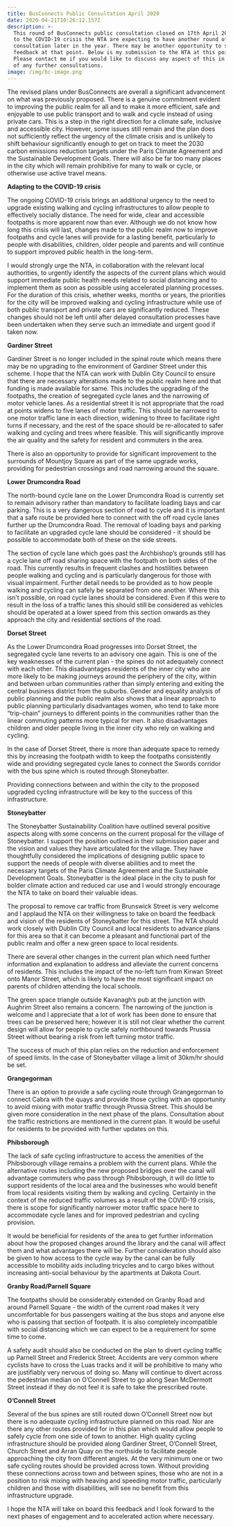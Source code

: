 ```yaml
---
title: BusConnects Public Consultation April 2020
date: 2020-04-21T10:26:12.157Z
description: >-
  This round of BusConnects public consultation closed on 17th April 2020. Due
  to the COVID-19 crisis the NTA are expecting to have another round of public
  consultation later in the year. There may be another opportunity to submit
  feedback at that point. Below is my submission to the NTA at this point.
  Please contact me if you would like to discuss any aspect of this in advance
  of any further consultations.
image: /img/bc-image.png
---
```

The revised plans under BusConnects are overall a significant advancement on what was previously proposed. There is a genuine commitment evident to improving the public realm for all and to make it more efficient, safe and enjoyable to use public transport and to walk and cycle instead of using private cars. This is a step in the right direction for a climate safe, inclusive and accessible city. However, some issues still remain and the plan does not sufficiently reflect the urgency of the climate crisis and is unlikely to shift behaviour significantly enough to get on track to meet the 2030 carbon emissions reduction targets under the Paris Climate Agreement and the Sustainable Development Goals. There will also be far too many places in the city which will remain prohibitive for many to walk or cycle, or otherwise use active travel means. 



**Adapting to the COVID-19 crisis**

The ongoing COVID-19 crisis brings an additional urgency to the need to upgrade existing walking and cycling infrastructures to allow people to effectively socially distance. The need for wide, clear and accessible footpaths is more apparent now than ever. Although we do not know how long this crisis will last, changes made to the public realm now  to improve footpaths and cycle lanes will provide for a lasting benefit, particularly to people with disabilities, children, older people and parents and will continue to support improved public health in the long-term.

I would strongly urge the NTA, in collaboration with the relevant local authorities, to urgently identify the aspects of the current plans which would support immediate public health needs related to social distancing and to implement them as soon as possible using accelerated planning processes. For the duration of this crisis, whether weeks, months or years, the priorities for the city will be improved walking and cycling infrastructure while use of both public transport and private cars are significantly reduced. These changes should not be left until after delayed consultation processes have been undertaken when they serve such an immediate and urgent good if taken now. 



**Gardiner Street**

Gardiner Street is no longer included in the spinal route which means there may be no upgrading to the environment of Gardiner Street under this scheme. I hope that the NTA can work with Dublin City Council to ensure that there are necessary alterations made to the public realm here and that funding is made available for same. This includes the upgrading of the footpaths, the creation of segregated cycle lanes and the narrowing of motor vehicle lanes. As a residential street it is not appropriate that the road at points widens to five lanes of motor traffic. This should be narrowed to one motor traffic lane in each direction, widening to three to facilitate right turns if necessary, and the rest of the space should be re-allocated to safer walking and cycling and trees where feasible. This will significantly improve the air quality and the safety for resident and commuters in the area. 

There is also an opportunity to provide for significant improvement to the surrounds of Mountjoy Square as part of the same upgrade works, providing for pedestrian crossings and road narrowing around the square.



**Lower Drumcondra Road**

The north-bound cycle lane on the Lower Drumcondra Road is currently set to remain advisory rather than mandatory to facilitate loading bays and car parking. This is a very dangerous section of road to cycle and it is important that a safe route be provided here to connect with the off road cycle lanes further up the Drumcondra Road. The removal of loading bays and parking to facilitate an upgraded cycle lane should be considered - it should be possible to accommodate both of these on the side streets. 

The section of cycle lane which goes past the Archbishop’s grounds still has a cycle lane off road sharing space with the footpath on both sides of the road. This currently results in frequent clashes and hostilities between people walking and cycling and is particularly dangerous for those with visual impairment. Further detail needs to be provided as to how people walking and cycling can safely be separated from one another. Where this isn’t possible, on road cycle lanes should be considered. Even if this were to result in the loss of a traffic lanes this should still be considered as vehicles should be operated at a lower speed from this section onwards as they approach the city and residential sections of the road.



**Dorset Street** 

As the Lower Drumcondra Road progresses into Dorset Street, the segregated cycle lane reverts to an advisory one again. This is one of the key weaknesses of the current plan - the spines do not adequately connect with each other. This disadvantages residents of the inner city who are more likely to be making journeys around the periphery of the city, within and between urban communities rather than simply entering and exiting the central business district from the suburbs. Gender and equality analysis of public planning and the public realm also shows that a linear approach to public planning particularly disadvantages women, who tend to take more “trip-chain” journeys to different points in the communities rather than the linear commuting patterns more typical for men. It also disadvantages children and older people living in the inner city who rely on walking and cycling. 

In the case of Dorset Street, there is more than adequate space to remedy this by increasing the footpath width to keep the footpaths consistently wide and providing segregated cycle lanes to connect the Swords corridor with the bus spine which is routed through Stoneybatter. 

Providing connections between and within the city to the proposed upgraded cycling infrastructure will be key to the success of this infrastructure.



**Stoneybatter**

The Stoneybatter Sustainability Coalition have outlined several positive aspects along with some concerns on the current proposal for the village of Stoneybatter. I support the position outlined in their submission paper and the vision and values they have articulated for the village. They have thoughtfully considered the implications of designing public space to support the needs of people with diverse abilities and to meet the necessary targets of the Paris Climate Agreement and the Sustainable Development Goals. Stoneybatter is the ideal place in the city to push for bolder climate action and reduced car use and I would strongly encourage the NTA to take on board their valuable ideas. 

The proposal to remove car traffic from Brunswick Street is very welcome and I applaud the NTA on their willingness to take on board the feedback and vision of the residents of Stoneybatter for this street. The NTA should work closely with Dublin City Council and local residents to advance plans for this area so that it can become a pleasant and functional part of the public realm and offer a new green space to local residents. 

There are several other changes in the current plan which need further information and explanation to address and alleviate the current concerns of residents. This includes the impact of the no-left turn from Kirwan Street onto Manor Street, which is likely to have the most significant impact on parents of children attending the local schools. 

The green space triangle outside Kavanagh’s pub at the junction with Aughrim Street also remains a concern. The narrowing of the junction is welcome and I appreciate that a lot of work has been done to ensure that trees can be preserved here; however it is still not clear whether the current design will allow for people to cycle safely northbound towards Prussia Street without bearing a risk from left turning motor traffic. 

The success of much of this plan relies on the reduction and enforcement of speed limits. In the case of Stoneybatter village a limit of 30km/hr should be set.



**Grangegorman**

There is an option to provide a safe cycling route through Grangegorman to connect Cabra with the quays and provide those cycling with an opportunity to avoid mixing with motor traffic through Prussia Street. This should be given more consideration in the next phase of the plans. Consultation about the traffic restrictions are mentioned in the current plan. It would be useful for residents to be provided with further updates on this. 



**Phibsborough**

The lack of safe cycling infrastructure to access the amenities of the Phibsborough village remains a problem with the current plans. While the alternative routes including the new proposed bridges over the canal will advantage commuters who pass through Phibsborough, it will do little to support residents of the local area and the businesses who would benefit from local residents visiting them by walking and cycling. Certainly in the context of the reduced traffic volumes as a result of the COVID-19 crisis, there is scope for significantly narrower motor traffic space here to accommodate cycle lanes and for improved pedestrian and cycling provision.



It would be beneficial for residents of the area to get further information about how the proposed changes around the library and the canal will affect them and what advantages there will be. Further consideration should also be given to how access to the cycle way by the canal can be fully accessible to mobility aids including tricycles and to cargo bikes without increasing anti-social behaviour by the apartments at Dakota Court. 



**Granby Road/Parnell Square**

The footpaths should be considerably extended on Granby Road and around Parnell Square - the width of the current road makes it very uncomfortable for bus passengers waiting at the bus stops and anyone else who is passing that section of footpath. It is also completely incompatible with social distancing which we can expect to be a requirement for some time to come. 

A safety audit should also be conducted on the plan to divert cycling traffic up Parnell Street and Frederick Street. Accidents are very common where cyclists have to cross the Luas tracks and it will be prohibitive to many who are justifiably very nervous of doing so. Many will continue to divert across the pedestrian median on O’Connell Street to go along Sean McDermott Street instead if they do not feel it is safe to take the prescribed route. 



**O’Connell Street** 

Several of the bus spines are still routed down O’Connell Street now but there is no adequate cycling infrastructure planned on this road. Nor are there any other routes provided for in this plan which would allow people to safely cycle from one side of town to another. High quality cycling infrastructure should be provided along Gardiner Street, O’Connell Street, Church Street and Arran Quay on the northside to facilitate people approaching the city from different angles. At the very minimum one or two safe cycling routes should be provided across town. Without providing these connections across town and between spines, those who are not in a position to risk mixing with heaving and speeding motor traffic, particularly children and those with disabilities, will see no benefit from this infrastructure upgrade.



I hope the NTA will take on board this feedback and I look forward to the next phases of engagement and to accelerated action where necessary.
